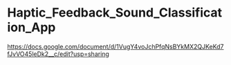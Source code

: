 # Haptic_Feedback_Sound_Classification_App
https://docs.google.com/document/d/1VugY4voJchPfqNsBYkMX2QJKeKd7fJvVO45leDk2__c/edit?usp=sharing
